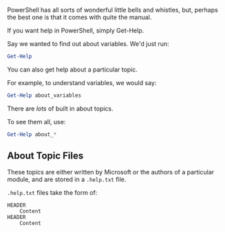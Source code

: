 PowerShell has all sorts of wonderful little bells and whistles, but, perhaps the best one is that it comes with quite the manual.

If you want help in PowerShell, simply Get-Help.

Say we wanted to find out about variables.  We'd just run:

~~~PowerShell
Get-Help
~~~

You can also get help about a particular topic.

For example, to understand variables, we would say:

~~~PowerShell
Get-Help about_variables
~~~

There are _lots_ of built in about topics.

To see them all, use:

~~~PowerShell
Get-Help about_*
~~~

## About Topic Files

These topics are either written by Microsoft or the authors of a particular module, and are stored in a `.help.txt` file.

`.help.txt` files take the form of:

~~~
HEADER
    Content
HEADER
    Content
~~~